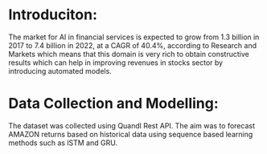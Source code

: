# Introduciton:

The market for AI in financial services is expected to grow from 1.3 billion in 2017 to 7.4 billion in 2022, at a CAGR of 40.4%, according to Research and Markets which means that this domain is very rich to obtain constructive results which can help in improving revenues in stocks sector by introducing automated models. 
# Data Collection and Modelling:
The dataset was collected using Quandl Rest API. The aim was to forecast AMAZON returns based on historical data using sequence based learning methods such as lSTM and GRU.
